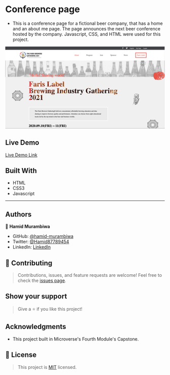 # Conference page
- This is a conference page for a fictional beer company, that has a home and an about me page. The page announces the next beer conference hosted by the company. Javascript, CSS, and HTML were used for this project.

![an image of the portfolio mobile page  webpage](https://github.com/hamid-murambiwa/home-page-image/blob/master/home-page.png)
## Live Demo

[Live Demo Link](https://epic-northcutt-a38936.netlify.app)

## Built With

- HTML
- CSS3
- Javascript

---
## Authors

👤 **Hamid Murambiwa**

- GitHub: [@hamid-murambiwa](https://github.com/hamid-murambiwa/)
- Twitter: [@Hamid87789454](https://twitter.com/Hamid87789454/)
- LinkedIn: [LinkedIn](https://linkedin.com/in/hamid-murambiwa/)


## 🤝 Contributing

>Contributions, issues, and feature requests are welcome!
>Feel free to check the [issues page](../../issues/).


## Show your support

>Give a ⭐️ if you like this project!

## Acknowledgments

- This project built in Microverse's Fourth Module's Capstone.

## 📝 License

>This project is [MIT](./MIT.md) licensed.